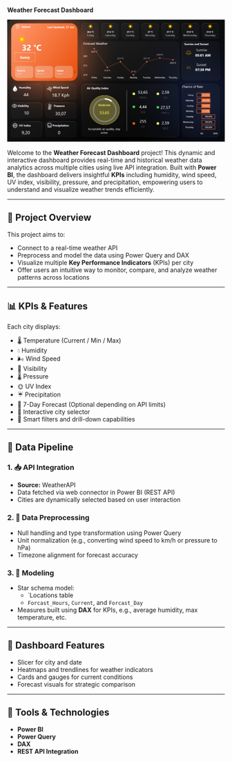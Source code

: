 **Weather Forecast Dashboard**

![Dashboard Preview](image.png)

Welcome to the **Weather Forecast Dashboard** project! This dynamic and interactive dashboard provides real-time and historical weather data analytics across multiple cities using live API integration. Built with **Power BI**, the dashboard delivers insightful **KPIs** including humidity, wind speed, UV index, visibility, pressure, and precipitation, empowering users to understand and visualize weather trends efficiently.

---

## 🚀 Project Overview

This project aims to:

- Connect to a real-time weather API
- Preprocess and model the data using Power Query and DAX
- Visualize multiple **Key Performance Indicators** (KPIs) per city
- Offer users an intuitive way to monitor, compare, and analyze weather patterns across locations


---

## 📊 KPIs & Features

Each city displays:

- 🌡️ Temperature (Current / Min / Max)
- 💧 Humidity
- 🌬️ Wind Speed
- 🔭 Visibility
- 🌡️ Pressure
- 🌞 UV Index
- ☔ Precipitation
- 📆 7-Day Forecast (Optional depending on API limits)
- 📍 Interactive city selector
- 🧠 Smart filters and drill-down capabilities

---

## 🧪 Data Pipeline

### 1. 📥 API Integration

- **Source:**  WeatherAPI 
- Data fetched via web connector in Power BI (REST API)
- Cities are dynamically selected based on user interaction

### 2. 🧹 Data Preprocessing

- Null handling and type transformation using Power Query
- Unit normalization (e.g., converting wind speed to km/h or pressure to hPa)
- Timezone alignment for forecast accuracy

### 3. 📐 Modeling

- Star schema model: 
  - `Locations table
  - `Forcast_Hours`, `Current`, and `Forcast_Day`
- Measures built using **DAX** for KPIs, e.g., average humidity, max temperature, etc.

---

## 📍 Dashboard Features

- Slicer for city and date
- Heatmaps and trendlines for weather indicators
- Cards and gauges for current conditions
- Forecast visuals for strategic comparison


---

## 🧰 Tools & Technologies

- **Power BI**
- **Power Query**
- **DAX**
- **REST API Integration**



